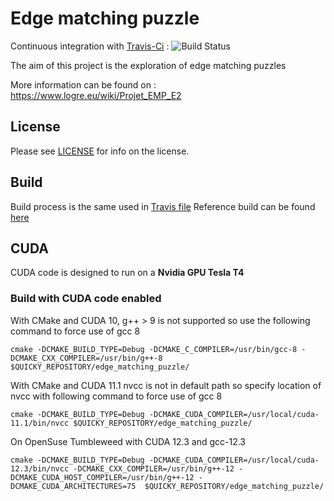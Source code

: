 # Edge matching puzzle

Continuous integration with [Travis-Ci](https://travis-ci.com/quicky2000/edge_matching_puzzle) : ![Build Status](https://travis-ci.com/quicky2000/edge_matching_puzzle.svg?branch=master)

The aim of this project is the exploration of edge matching puzzles


More information can be found on : https://www.logre.eu/wiki/Projet_EMP_E2


License
-------
Please see [LICENSE](LICENSE) for info on the license.

Build
-----

Build process is the same used in [Travis file](.travis.yml)
Reference build can be found [here](https://travis-ci.com/quicky2000/edge_matching_puzzle)


CUDA
-----
CUDA code is designed to run on a **Nvidia GPU Tesla T4**

### Build with CUDA code enabled

With CMake and CUDA 10, g++ > 9 is not supported so use the following command to force use of gcc 8

```
cmake -DCMAKE_BUILD_TYPE=Debug -DCMAKE_C_COMPILER=/usr/bin/gcc-8 -DCMAKE_CXX_COMPILER=/usr/bin/g++-8 $QUICKY_REPOSITORY/edge_matching_puzzle/
```

With CMake and CUDA 11.1 nvcc is not in default path so specify location of nvcc with following command to force use of gcc 8

```
cmake -DCMAKE_BUILD_TYPE=Debug -DCMAKE_CUDA_COMPILER=/usr/local/cuda-11.1/bin/nvcc $QUICKY_REPOSITORY/edge_matching_puzzle/
```

On OpenSuse Tumbleweed with CUDA 12.3 and gcc-12.3

```
cmake -DCMAKE_BUILD_TYPE=Debug -DCMAKE_CUDA_COMPILER=/usr/local/cuda-12.3/bin/nvcc -DCMAKE_CXX_COMPILER=/usr/bin/g++-12 -DCMAKE_CUDA_HOST_COMPILER=/usr/bin/g++-12 -DCMAKE_CUDA_ARCHITECTURES=75  $QUICKY_REPOSITORY/edge_matching_puzzle/

```
